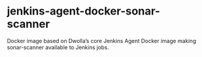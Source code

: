 # jenkins-agent-docker-sonar-scanner
Docker image based on Dwolla’s core Jenkins Agent Docker image making sonar-scanner available to Jenkins jobs.